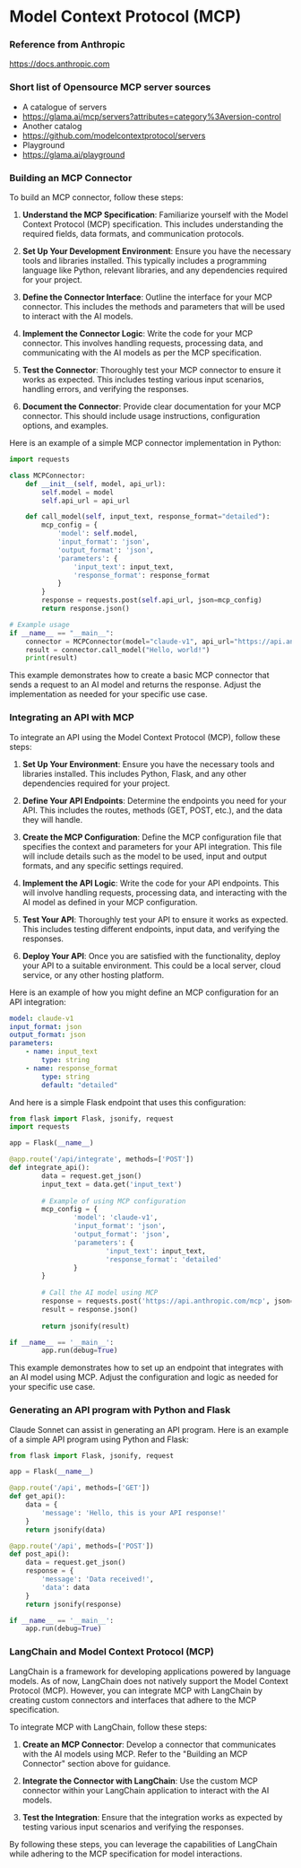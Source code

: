 # Model Context Protocol (MCP)

### Reference from Anthropic
https://docs.anthropic.com 

### Short list of Opensource MCP server sources
- A catalogue of servers
- https://glama.ai/mcp/servers?attributes=category%3Aversion-control
- Another catalog
- https://github.com/modelcontextprotocol/servers 
- Playground
- https://glama.ai/playground 


### Building an MCP Connector

To build an MCP connector, follow these steps:

1. **Understand the MCP Specification**: Familiarize yourself with the Model Context Protocol (MCP) specification. This includes understanding the required fields, data formats, and communication protocols.

2. **Set Up Your Development Environment**: Ensure you have the necessary tools and libraries installed. This typically includes a programming language like Python, relevant libraries, and any dependencies required for your project.

3. **Define the Connector Interface**: Outline the interface for your MCP connector. This includes the methods and parameters that will be used to interact with the AI models.

4. **Implement the Connector Logic**: Write the code for your MCP connector. This involves handling requests, processing data, and communicating with the AI models as per the MCP specification.

5. **Test the Connector**: Thoroughly test your MCP connector to ensure it works as expected. This includes testing various input scenarios, handling errors, and verifying the responses.

6. **Document the Connector**: Provide clear documentation for your MCP connector. This should include usage instructions, configuration options, and examples.

Here is an example of a simple MCP connector implementation in Python:

```python
import requests

class MCPConnector:
    def __init__(self, model, api_url):
        self.model = model
        self.api_url = api_url

    def call_model(self, input_text, response_format="detailed"):
        mcp_config = {
            'model': self.model,
            'input_format': 'json',
            'output_format': 'json',
            'parameters': {
                'input_text': input_text,
                'response_format': response_format
            }
        }
        response = requests.post(self.api_url, json=mcp_config)
        return response.json()

# Example usage
if __name__ == "__main__":
    connector = MCPConnector(model="claude-v1", api_url="https://api.anthropic.com/mcp")
    result = connector.call_model("Hello, world!")
    print(result)
```

This example demonstrates how to create a basic MCP connector that sends a request to an AI model and returns the response. Adjust the implementation as needed for your specific use case.

### Integrating an API with MCP

To integrate an API using the Model Context Protocol (MCP), follow these steps:

1. **Set Up Your Environment**: Ensure you have the necessary tools and libraries installed. This includes Python, Flask, and any other dependencies required for your project.

2. **Define Your API Endpoints**: Determine the endpoints you need for your API. This includes the routes, methods (GET, POST, etc.), and the data they will handle.

3. **Create the MCP Configuration**: Define the MCP configuration file that specifies the context and parameters for your API integration. This file will include details such as the model to be used, input and output formats, and any specific settings required.

4. **Implement the API Logic**: Write the code for your API endpoints. This will involve handling requests, processing data, and interacting with the AI model as defined in your MCP configuration.

5. **Test Your API**: Thoroughly test your API to ensure it works as expected. This includes testing different endpoints, input data, and verifying the responses.

6. **Deploy Your API**: Once you are satisfied with the functionality, deploy your API to a suitable environment. This could be a local server, cloud service, or any other hosting platform.

Here is an example of how you might define an MCP configuration for an API integration:

```yaml
model: claude-v1
input_format: json
output_format: json
parameters:
    - name: input_text
        type: string
    - name: response_format
        type: string
        default: "detailed"
```

And here is a simple Flask endpoint that uses this configuration:

```python
from flask import Flask, jsonify, request
import requests

app = Flask(__name__)

@app.route('/api/integrate', methods=['POST'])
def integrate_api():
        data = request.get_json()
        input_text = data.get('input_text')
        
        # Example of using MCP configuration
        mcp_config = {
                'model': 'claude-v1',
                'input_format': 'json',
                'output_format': 'json',
                'parameters': {
                        'input_text': input_text,
                        'response_format': 'detailed'
                }
        }
        
        # Call the AI model using MCP
        response = requests.post('https://api.anthropic.com/mcp', json=mcp_config)
        result = response.json()
        
        return jsonify(result)

if __name__ == '__main__':
        app.run(debug=True)
```

This example demonstrates how to set up an endpoint that integrates with an AI model using MCP. Adjust the configuration and logic as needed for your specific use case.

### Generating an API program with Python and Flask

Claude Sonnet can assist in generating an API program. Here is an example of a simple API program using Python and Flask:

```python
from flask import Flask, jsonify, request

app = Flask(__name__)

@app.route('/api', methods=['GET'])
def get_api():
    data = {
        'message': 'Hello, this is your API response!'
    }
    return jsonify(data)

@app.route('/api', methods=['POST'])
def post_api():
    data = request.get_json()
    response = {
        'message': 'Data received!',
        'data': data
    }
    return jsonify(response)

if __name__ == '__main__':
    app.run(debug=True)
```

### LangChain and Model Context Protocol (MCP)

LangChain is a framework for developing applications powered by language models. As of now, LangChain does not natively support the Model Context Protocol (MCP). However, you can integrate MCP with LangChain by creating custom connectors and interfaces that adhere to the MCP specification.

To integrate MCP with LangChain, follow these steps:

1. **Create an MCP Connector**: Develop a connector that communicates with the AI models using MCP. Refer to the "Building an MCP Connector" section above for guidance.

2. **Integrate the Connector with LangChain**: Use the custom MCP connector within your LangChain application to interact with the AI models.

3. **Test the Integration**: Ensure that the integration works as expected by testing various input scenarios and verifying the responses.

By following these steps, you can leverage the capabilities of LangChain while adhering to the MCP specification for model interactions.